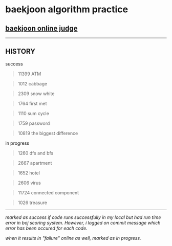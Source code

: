 # baekjoon algorithm practice

## [baekjoon online judge](https://www.acmicpc.net/)

<hr/>

## HISTORY

success

> 11399 ATM
 
> 1012 cabbage

> 2309 snow white

> 1764 first met

> 1110 sum cycle

> 1759 password

> 10819 the biggest difference

in progress

> 1260 dfs and bfs

> 2667 apartment

> 1652 hotel

> 2606 virus

> 11724 connected component

> 1026 treasure

---

*marked as success if code runs successfully in my local but had run time error in boj scoring system. However, i logged on commit message which error has been occured for each code.*

*when it results in "failure" online as well, marked as in progress.*
